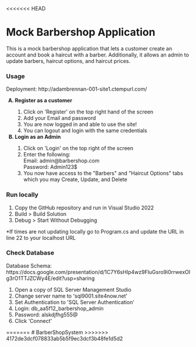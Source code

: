 <<<<<<< HEAD
<h1>Mock Barbershop Application</h1>
<p>This is a mock barbershop application that lets a customer create an account and book a haircut with a barber. 
  Additionally, it allows an admin to update barbers, haircut options, and haircut prices.</p>
<h3>Usage</h3>
<p>Deployment: http://adambrennan-001-site1.ctempurl.com/</p>
<ol type="A">
  <b><li>Register as a customer</li></b>
  <ol>
    <li>Click on 'Register' on the top right hand of the screen</li>
    <li>Add your Email and password</li>
    <li>You are now logged in and able to use the site!</li>
    <li>You can logout and login with the same credentials</li>
  </ol>
  <b><li>Login as an Admin</li></b>
  <ol>
    <li>Click on 'Login' on the top right of the screen</li>
    <li>Enter the following:<br>
    Email: admin@barbershop.com<br>
    Password: Admin123$
    </li>
    <li>You now have access to the "Barbers" and "Haircut Options" tabs which you may Create, Update, and Delete</li>
  </ol>
</ol>

<h3>Run locally</h3>
<ol>
  <li>Copy the GitHub repository and run in Visual Studio 2022</li>
  <li>Build > Build Solution</li>
  <li>Debug > Start Without Debugging</li>
</ol>
<p>*If times are not updating locally go to Program.cs and update the URL in line 22 to your localhost URL</p>

<h3>Check Database</h3>
<p>Database Schema: https://docs.google.com/presentation/d/1C7Y6sHIp4wz9FluGsro9i0rrwexOIg3rO1TTJZCWy4E/edit?usp=sharing</p>
<ol>
  <li>Open a copy of SQL Server Management Studio</li>
  <li>Change server name to 'sql9001.site4now.net'</li>
  <li>Set Authentication to 'SQL Server Authentication'</li>
  <li>Login: db_aa5f12_barbershop_admin</li>
  <li>Password: alskdjfhg555@</li>
  <li>Click 'Connect'</li>
</ol>
=======
# BarberShopSystem
>>>>>>> 4172de3dcf078833ab5b5f9ec3dcf3b48fe1d5d2
